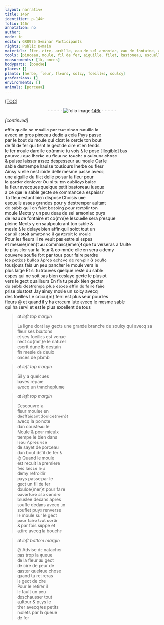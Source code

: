 ```yaml
---
layout: narrative
title: 146r
identifier: p-146r
folio: 146r
annotation: no
author:
mode: tc
editor: GR8975 Seminar Participants
rights: Public Domain
materials: [fer, cire, ardille, eau de sel armoniac, eau de fontaine, crocu{m} ferri, crocum, estain, plomb, eau, sayet de porceau, cendre]
tools: [pinceau, moule, fil de fer, aiguille, filet, bastoneau, escuelle, trancheplume, cousteau, Moule, souflet, molets]
measurements: [lb, onces]
bodyparts: [bouche]
places: []
plants: [herbe, fleur, fleurs, solcy, foeilles, soulcy]
professions: []
environments: []
animals: [porceau]
---
```


<p><a href="{{ site.baseurl }}/diplomatic/">[TOC]</a></p><div class="folio" align="center">- - - - - <a href="http://gallica.bnf.fr/ark:/12148/btv1b10500001g/f297.image" target="_blank"><img src="https://cu-mkp.github.io/2017-workshop-edition/assets/photo-icon.png" alt="folio image: " style="display:inline-block; margin-bottom:-3px;"/>146r</a> - - - - - </div>  
 
*[continued]*
  
affin quelle se mouille par tout sinon mouille la<br/> avecq un gros <span class="tl">pinceau</span> dedie a cela Puys passe<br/> par le bout du <span class="tl">moule</span> qui clost le cercle ton bout<br/> de <span class="tl">fil de <span class="m">fer</span></span> qui tient le gect de <span class="m">cire</span> et en fends<br/> le <span class="m">fer</span> moule d<span class="m">ardille</span> co{mm}e tu vois & le pose <span class="del">[illegible]</span> bas<br/> pourveu que l<span class="pa">herbe</span> ou <span class="pa">fleur</span> ne touche a aulcune chose<br/> & puisse laisser assez despesseur au <span class="tl">moule</span> Car le<br/> sable destrempe haulse tousiours l<span class="pa">herbe</span> ou <span class="pa">fleur</span><br/> Ainsy si elle nest roide delle mesme passe avecq<br/> une <span class="tl">aiguille</span> du <span class="tl">filet</span> delie <span class="del">po</span> sur la <span class="pa">fleur</span> pour<br/> la garder denlever Ou si tu ten oublioys baise <br/> la <span class="pa">fleur</span> avecques quelque petit <span class="tl">bastoneau</span> iusque<br/> a ce que le sable gecte se commance a espaissir<br/> Ta <span class="pa">fleur</span> estant bien dispose Choisis une<br/> <span class="tl">escuelle</span> asses grandes pour y destremper aultant<br/> de sable quil en faict besoing pour remplir ton<br/> <span class="tl">moule</span> Mects y un peu d<span class="m">eau de sel armoniac</span> puys<br/> de l<span class="m">eau de fontaine</span> et co{mm}e l<span class="tl">escuelle</span> sera presque<br/> pleine Mects y en saulpouldrant ton sable &<br/> mesle & le delaye bien affin quil soict tout un<br/> car sil estoit amatonne il gasteroit le <span class="tl">moule</span><br/> Pour les <span class="pa">fleurs</span> il ne veult pas estre si espes<br/> et mesme{men}t au commanc{emen}t que tu verseras a faulte<br/> le plus cler sur la <span class="pa">fleur</span> & co{mm}e elle en sera a demy<br/> couverte soufle fort par tous pour faire perdre<br/> les petites bulles Apres acheve de remplir & soufle<br/> tousjours fais un peu pancher le <span class="tl">moule</span> vers le<br/> plus large Et si tu trouves quelque reste du sable<br/> espes qui ne soit pas bien deslaye gecte le plustot<br/> vers le gect quailleurs En fin tu peulx bien gecter<br/> du sable destrempe plus espes affin de faire faire<br/> prise plustost Jay ainsy moule un <span class="pa">solcy</span> avecq<br/> des <span class="pa">foeilles</span> Le <span class="m">crocu{m} ferri</span> est plus seur pour les<br/> <span class="pa">fleurs</span> @ et quand il y ha <span class="m">crocum</span> lute avecq le mesme sable<br/> qui ha servi et est le plus excellent de tous
 
 
> *at left top margin*
> 
> 
>  La ligne dont iay gecte une grande branche de <span class="pa">soulcy</span> qui avecq sa <span class="pa">fleur</span> ses boutons<br/> et ses <span class="pa">foeilles</span> est venue<br/> nect co{mm}e le naturel<br/> escrit dune <span class="ms">lb</span> d<span class="m">estain</span><br/> fin mesle de deulx<br/> <span class="ms">onces</span> de <span class="m">plomb</span>
 
> *at left top margin*
> 
> 
>  Sil y a quelques<br/> baves repare<br/> avecq un<span class="tl"> trancheplume</span>
 
> *at left top margin*
> 
> 
>  Descouvre la<br/> <span class="pa">fleur</span> moulee en<br/> desffaisant doulce{men}t<br/> avecq la poincte<br/> dun <span class="tl">cousteau</span> le<br/> <span class="tl">Moule</span> & pour mieulx<br/> trempe le bien dans<br/> l<span class="m">eau</span> Apres use<br/> de <span class="m">sayet de <span class="al">porceau</span></span><br/> dun bout de<span class="tl">fil de <span class="m">fer</span></span> &<br/>@ Quand le <span class="tl">moule</span><br/> est recuit la premiere<br/> fois laisse le a<br/> demy refroidir<br/> puys passe par le<br/> gect un <span class="tl">fil de <span class="m">fer</span></span><br/> doulce{men}t pour faire<br/> ouverture a la <span class="m">cendre</span><br/> bruslee dedans apres<br/> soufle dedans avecq un<br/> <span class="tl">souflet</span> puys renverse<br/> le <span class="tl">moule</span> sur le gect<br/> pour faire tout sortir<br/> & par fois suppe et<br/> attire avecq la <span class="bp">bouche</span>
 
> *at left bottom margin*
> 
> 
> @ Advise de natacher<br/> pas trop la queue<br/> de la <span class="pa">fleur</span> au gect<br/> de <span class="m">cire</span> de peur de<br/> gaster quelque chose<br/> quand tu retireras<br/> le gect de <span class="m">cire</span><br/> Pour le retirer il<br/> le fault un peu<br/> deschausser tout<br/> aultour & puys le<br/> tirer avecq tes petits<br/> <span class="tl">molets</span> par la queue<br/> de <span class="m">fer</span>
